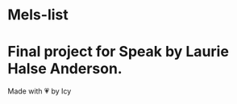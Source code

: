 # Mels-list
<h1>Final project for Speak by Laurie Halse Anderson.</h1>

Made with :heartpulse: by Icy
